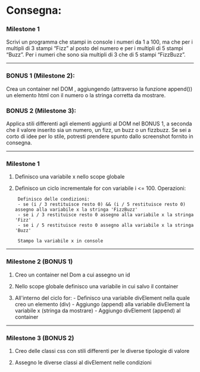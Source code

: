 # Consegna:

### Milestone 1
Scrivi un programma che stampi in console i numeri da 1 a 100, ma che per i multipli di 3 stampi “Fizz” al posto del numero e per i multipli di 5 stampi “Buzz”. Per i numeri che sono sia multipli di 3 che di 5 stampi “FizzBuzz”.

***

### BONUS 1 (Milestone 2):
Crea un container nel DOM , aggiungendo (attraverso la funzione append()) un elemento html con il numero o la stringa corretta da mostrare.

### BONUS 2 (Milestone 3):
Applica stili differenti agli elementi aggiunti al DOM nel BONUS 1, a seconda che il valore inserito sia un numero, un fizz, un buzz o un fizzbuzz. Se sei a corto di idee per lo stile, potresti prendere spunto dallo screenshot fornito in consegna.

***

### Milestone 1

1) Definisco una variabile x nello scope globale

2) Definisco un ciclo incrementale for con variabile i <= 100. Operazioni: 

        Definisco delle condizioni: 
        - se (i / 3 restituisce resto 0) && (i / 5 restituisce resto 0) assegno alla variabile x la stringa 'FizzBuzz'
        - se i / 3 restituisce resto 0 assegno alla variabile x la stringa 'Fizz'
        - se i / 5 restituisce resto 0 assegno alla variabile x la stringa 'Buzz'

        Stampo la variabile x in console 

***

### Milestone 2 (BONUS 1)

1) Creo un container nel Dom a cui assegno un id

2) Nello scope globale definisco una variabile in cui salvo il container

3) All'interno del ciclo for: 
        - Definisco una variabile divElement nella quale creo un elemento (div)
        - Aggiungo (append) alla variabile divElement la variabile x (stringa da mostrare)
        - Aggiungo divElement (append) al container 

***

### Milestone 3 (BONUS 2)

1) Creo delle classi css con stili differenti per le diverse tipologie di valore  

2) Assegno le diverse classi al divElement nelle condizioni 